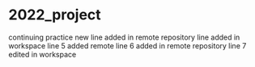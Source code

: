# 2022_project
continuing practice
new line added in remote repository
line added in workspace
line 5 added remote
line 6 added in remote repository
line 7 edited in workspace
